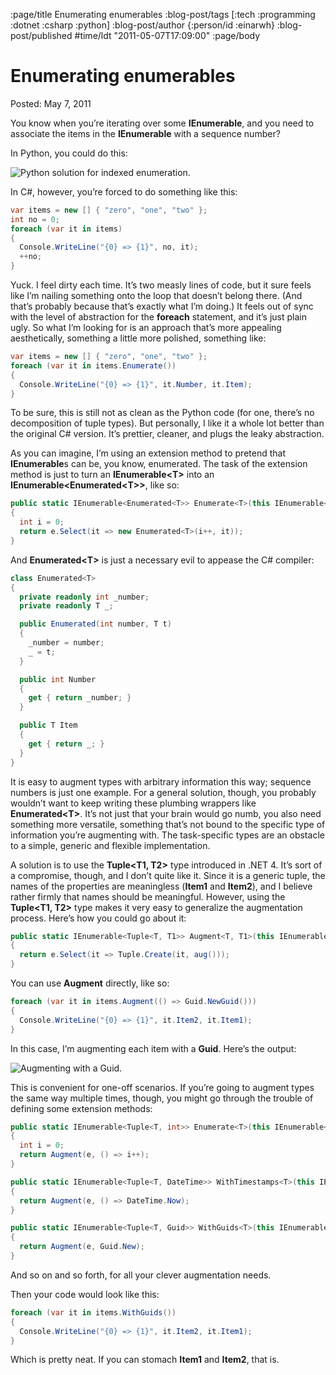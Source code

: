 :page/title Enumerating enumerables
:blog-post/tags [:tech :programming :dotnet :csharp :python]
:blog-post/author {:person/id :einarwh}
:blog-post/published #time/ldt "2011-05-07T17:09:00"
:page/body

# Enumerating enumerables

Posted: May 7, 2011 

You know when you’re iterating over some **IEnumerable**, and you need to associate the items in the **IEnumerable** with a sequence number?

In Python, you could do this:

![Python solution for indexed enumeration.](/images/python-enumerate-shell.png)

In C#, however, you’re forced to do something like this:

```csharp
var items = new [] { "zero", "one", "two" };
int no = 0;
foreach (var it in items) 
{
  Console.WriteLine("{0} => {1}", no, it);
  ++no;
}
```

Yuck. I feel dirty each time. It’s two measly lines of code, but it sure feels like I’m nailing something onto the loop that doesn’t belong there. (And that’s probably because that’s exactly what I’m doing.) It feels out of sync with the level of abstraction for the **foreach** statement, and it’s just plain ugly. So what I’m looking for is an approach that’s more appealing aesthetically, something a little more polished, something like:

```csharp
var items = new [] { "zero", "one", "two" };
foreach (var it in items.Enumerate()) 
{
  Console.WriteLine("{0} => {1}", it.Number, it.Item);
}
```

To be sure, this is still not as clean as the Python code (for one, there’s no decomposition of tuple types).  But personally, I like it a whole lot better than the original C# version. It’s prettier, cleaner, and plugs the leaky abstraction.

As you can imagine, I’m using an extension method to pretend that **IEnumerable**s can be, you know, enumerated. The task of the extension method is just to turn an **IEnumerable&lt;T&gt;** into an **IEnumerable&lt;Enumerated&lt;T&gt;&gt;**, like so:

```csharp
public static IEnumerable<Enumerated<T>> Enumerate<T>(this IEnumerable<T> e)   
{  
  int i = 0;  
  return e.Select(it => new Enumerated<T>(i++, it));  
}
```

And **Enumerated&lt;T&gt;** is just a necessary evil to appease the C# compiler:

```csharp
class Enumerated<T>
{
  private readonly int _number;
  private readonly T _;

  public Enumerated(int number, T t)
  {
    _number = number;
    _ = t;
  }

  public int Number
  {
    get { return _number; }
  }

  public T Item
  {
    get { return _; }
  }
}
```

It is easy to augment types with arbitrary information this way; sequence numbers is just one example. For a general solution, though, you probably wouldn’t want to keep writing these plumbing wrappers like **Enumerated&lt;T&gt;**. It’s not just that your brain would go numb, you also need something more versatile, something that’s not bound to the specific type of information you’re augmenting with. The task-specific types are an obstacle to a simple, generic and flexible implementation.

A solution is to use the **Tuple&lt;T1, T2&gt;** type introduced in .NET 4. It’s sort of a compromise, though, and I don’t quite like it. Since it is a generic tuple, the names of the properties are meaningless (**Item1** and **Item2**), and I believe rather firmly that names should be meaningful. However, using the **Tuple&lt;T1, T2&gt;** type makes it very easy to generalize the augmentation process. Here’s how you could go about it:

```csharp
public static IEnumerable<Tuple<T, T1>> Augment<T, T1>(this IEnumerable<T> e, Func<T1> aug)
{
  return e.Select(it => Tuple.Create(it, aug()));
}
```

You can use **Augment** directly, like so:

```csharp
foreach (var it in items.Augment(() => Guid.NewGuid()))
{
  Console.WriteLine("{0} => {1}", it.Item2, it.Item1);
}
```

In this case, I’m augmenting each item with a **Guid**. Here’s the output:

![Augmenting with a Guid.](/images/csharp-augment-prompt.png)

This is convenient for one-off scenarios. If you’re going to augment types the same way multiple times, though, you might go through the trouble of defining some extension methods:

```csharp
public static IEnumerable<Tuple<T, int>> Enumerate<T>(this IEnumerable<T> e)
{
  int i = 0;
  return Augment(e, () => i++);
}

public static IEnumerable<Tuple<T, DateTime>> WithTimestamps<T>(this IEnumerable<T> e)
{
  return Augment(e, () => DateTime.Now);
}

public static IEnumerable<Tuple<T, Guid>> WithGuids<T>(this IEnumerable<T> e)
{
  return Augment(e, Guid.New);
}
```

And so on and so forth, for all your clever augmentation needs.

Then your code would look like this:

```csharp
foreach (var it in items.WithGuids())
{
  Console.WriteLine("{0} => {1}", it.Item2, it.Item1);
}
```

Which is pretty neat. If you can stomach **Item1** and **Item2**, that is.
